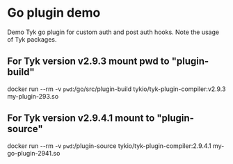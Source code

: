 
# Go plugin demo

Demo Tyk go plugin for custom auth and post auth hooks.
Note the usage of Tyk packages.

## For Tyk version v2.9.3 mount pwd to "plugin-build"
docker run --rm -v `pwd`:/go/src/plugin-build tykio/tyk-plugin-compiler:v2.9.3 my-plugin-293.so

## For Tyk version v2.9.4.1 mount to "plugin-source"
docker run --rm -v `pwd`:/plugin-source tykio/tyk-plugin-compiler:2.9.4.1 my-go-plugin-2941.so
